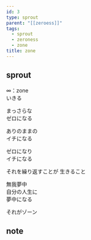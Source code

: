 ```yaml
---
id: 3
type: sprout
parent: "[[zeroess]]"
tags:
  - sprout
  - zeroness
  - zone
title: zone
---
```

## sprout
∞：zone  
いきる  

まっさらな  
ゼロになる  

ありのままの  
イチになる

ゼロになり  
イチになる

それを繰り返すことが
生きること

無我夢中  
自分の人生に  
夢中になる

それがゾーン
## note

